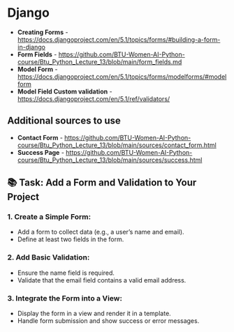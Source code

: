 # Django

- **Creating Forms** - https://docs.djangoproject.com/en/5.1/topics/forms/#building-a-form-in-django
- **Form Fields** - https://github.com/BTU-Women-AI-Python-course/Btu_Python_Lecture_13/blob/main/form_fields.md
- **Model Form** - https://docs.djangoproject.com/en/5.1/topics/forms/modelforms/#modelform
- **Model Field Custom validation** - https://docs.djangoproject.com/en/5.1/ref/validators/

## Additional sources to use

- **Contact Form** - https://github.com/BTU-Women-AI-Python-course/Btu_Python_Lecture_13/blob/main/sources/contact_form.html
- **Success Page** - https://github.com/BTU-Women-AI-Python-course/Btu_Python_Lecture_13/blob/main/sources/success.html

## 📚 Task: Add a Form and Validation to Your Project

### 1. Create a Simple Form:
- Add a form to collect data (e.g., a user’s name and email).
- Define at least two fields in the form.

### 2. Add Basic Validation:
- Ensure the name field is required.
- Validate that the email field contains a valid email address.

### 3. Integrate the Form into a View:
- Display the form in a view and render it in a template.
- Handle form submission and show success or error messages.
  
